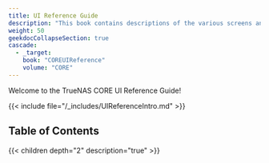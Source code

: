 ```yaml
---
title: UI Reference Guide
description: "This book contains descriptions of the various screens and fields available in the TrueNAS User Interface."
weight: 50
geekdocCollapseSection: true
cascade:
  - _target:
    book: "COREUIReference"
    volume: "CORE"
---
```


Welcome to the TrueNAS CORE UI Reference Guide!

{{< include file="/_includes/UIReferenceIntro.md" >}}

## Table of Contents

{{< children depth="2" description="true" >}}
